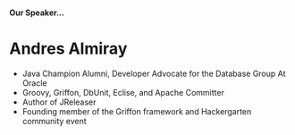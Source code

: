 #### Our Speaker...

# Andres Almiray
- Java Champion Alumni, Developer Advocate for the Database Group At Oracle
- Groovy, Griffon, DbUnit, Eclise, and Apache Committer
- Author of JReleaser 
- Founding member of the Griffon framework and Hackergarten community event